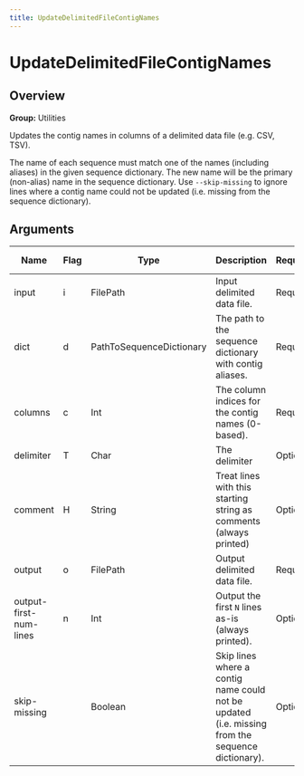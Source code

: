 ```yaml
---
title: UpdateDelimitedFileContigNames
---
```


# UpdateDelimitedFileContigNames

## Overview
**Group:** Utilities

Updates the contig names in columns of a delimited data file (e.g. CSV, TSV).

The name of each sequence must match one of the names (including aliases) in the given sequence dictionary.  The
new name will be the primary (non-alias) name in the sequence dictionary.  Use `--skip-missing` to ignore lines
where a contig name could not be updated (i.e. missing from the sequence dictionary).

## Arguments

|Name|Flag|Type|Description|Required?|Max Values|Default Value(s)|
|----|----|----|-----------|---------|----------|----------------|
|input|i|FilePath|Input delimited data file.|Required|1||
|dict|d|PathToSequenceDictionary|The path to the sequence dictionary with contig aliases.|Required|1||
|columns|c|Int|The column indices for the contig names (0-based).|Required|Unlimited||
|delimiter|T|Char|The delimiter|Optional|1|	|
|comment|H|String|Treat lines with this starting string as comments (always printed)|Optional|1|#|
|output|o|FilePath|Output delimited data file.|Required|1||
|output-first-num-lines|n|Int|Output the first `N` lines as-is (always printed).|Optional|1|0|
|skip-missing||Boolean|Skip lines where a contig name could not be updated (i.e. missing from the sequence dictionary).|Optional|1|false|


